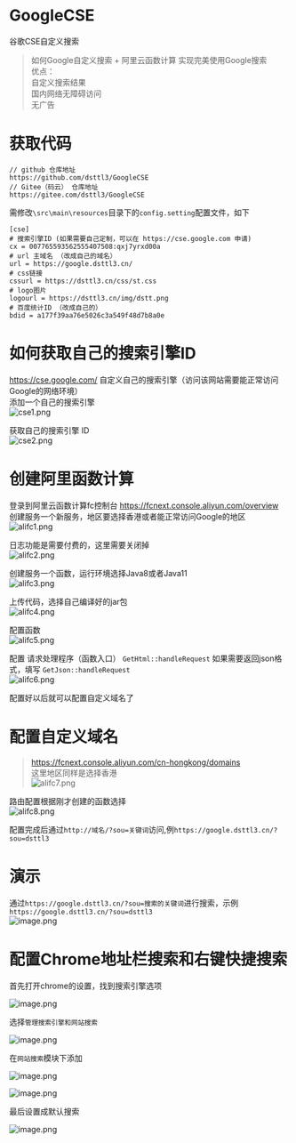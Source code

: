 # GoogleCSE
 谷歌CSE自定义搜索

> 如何Google自定义搜索 + 阿里云函数计算 实现完美使用Google搜索  
> 优点：  
> 自定义搜索结果   
> 国内网络无障碍访问   
> 无广告   

# 获取代码   
``` 
// github 仓库地址
https://github.com/dsttl3/GoogleCSE
// Gitee（码云） 仓库地址
https://gitee.com/dsttl3/GoogleCSE
```
需修改`\src\main\resources`目录下的`config.setting`配置文件，如下   
``` 
[cse]
# 搜索引擎ID (如果需要自己定制，可以在 https://cse.google.com 申请)
cx = 007765593562555407508:qxj7yrxd00a 
# url 主域名 （改成自己的域名）
url = https://google.dsttl3.cn/
# css链接
cssurl = https://dsttl3.cn/css/st.css
# logo图片
logourl = https://dsttl3.cn/img/dstt.png
# 百度统计ID （改成自己的）
bdid = a177f39aa76e5026c3a549f48d7b8a0e
```
# 如何获取自己的搜索引擎ID   
 https://cse.google.com/   自定义自己的搜索引擎（访问该网站需要能正常访问Google的网络环境）  
 添加一个自己的搜索引擎    
![cse1.png](https://harmonyos.oss-cn-beijing.aliyuncs.com/images/202205/440a87b202f2628951e5067fab0caec2cee23c.png)

 获取自己的搜索引擎 ID    
![cse2.png](https://harmonyos.oss-cn-beijing.aliyuncs.com/images/202205/466f712221f25fa1c5a9524b0f292837dc80db.png)


# 创建阿里函数计算  
登录到阿里云函数计算fc控制台 https://fcnext.console.aliyun.com/overview    
创建服务一个新服务，地区要选择香港或者能正常访问Google的地区     
![alifc1.png](https://harmonyos.oss-cn-beijing.aliyuncs.com/images/202205/f71b8092600f13e18854302d22522403463b40.png)

日志功能是需要付费的，这里需要关闭掉    
![alifc2.png](https://harmonyos.oss-cn-beijing.aliyuncs.com/images/202205/75caedf19a19939894134928f24b13bd314d02.png) 

创建服务一个函数，运行环境选择Java8或者Java11    
![alifc3.png](https://harmonyos.oss-cn-beijing.aliyuncs.com/images/202205/d867408394a26a075cc919ac7d36bbc15c0eba.png) 

上传代码，选择自己编译好的jar包    
![alifc4.png](https://harmonyos.oss-cn-beijing.aliyuncs.com/images/202205/22c93cd27e8ff74eb8926270664dc9955a874e.png)

配置函数    
![alifc5.png](https://harmonyos.oss-cn-beijing.aliyuncs.com/images/202205/16126c4726b3fe3eba3412403c04abb370515a.png)

配置 请求处理程序（函数入口） `GetHtml::handleRequest` 如果需要返回json格式，填写 `GetJson::handleRequest`   
![alifc6.png](https://harmonyos.oss-cn-beijing.aliyuncs.com/images/202205/b713a4c19c670d2c0340440d53b7034158108f.png)

配置好以后就可以配置自定义域名了   

# 配置自定义域名   
> https://fcnext.console.aliyun.com/cn-hongkong/domains   
这里地区同样是选择香港   
![alifc7.png](https://harmonyos.oss-cn-beijing.aliyuncs.com/images/202205/85d8a7b2631c8e4ec0e2221e6fcc59c77bc18f.png)

路由配置根据刚才创建的函数选择   
![alifc8.png](https://harmonyos.oss-cn-beijing.aliyuncs.com/images/202205/9855abf47e03753f53127116edc0db07a4e4ec.png)

配置完成后通过`http://域名/?sou=关键词`访问,例`https://google.dsttl3.cn/?sou=dsttl3`   

# 演示   
通过`https://google.dsttl3.cn/?sou=搜索的关键词`进行搜索，示例`https://google.dsttl3.cn/?sou=dsttl3`   
![image.png](https://harmonyos.oss-cn-beijing.aliyuncs.com/images/202205/3532bb79948a9be84c94360d8fbb105592f038.png)


# 配置Chrome地址栏搜索和右键快捷搜索   
首先打开chrome的设置，找到搜索引擎选项   

![image.png](https://harmonyos.oss-cn-beijing.aliyuncs.com/images/202205/84181f305f5302280820301821c73df90e872d.png)

选择`管理搜索引擎和网站搜索`   

![image.png](https://harmonyos.oss-cn-beijing.aliyuncs.com/images/202205/c5d90d940b9f4e139e156846671e387d8172fb.png)

在`网站搜索`模块下添加   

![image.png](https://harmonyos.oss-cn-beijing.aliyuncs.com/images/202205/b62337102c40cb41baa012e119ccde6836ea57.png)   

![image.png](https://harmonyos.oss-cn-beijing.aliyuncs.com/images/202205/852f61e145d4b2e5e14920d85b0c6138078ac7.png)

最后设置成默认搜索   

![image.png](https://harmonyos.oss-cn-beijing.aliyuncs.com/images/202205/3139a25991ed97f1d26394c80fdd64f52fd595.png)
